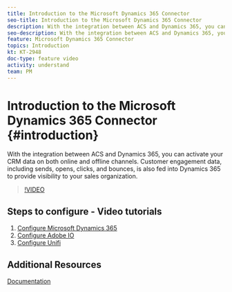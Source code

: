 ```yaml
---
title: Introduction to the Microsoft Dynamics 365 Connector
seo-title: Introduction to the Microsoft Dynamics 365 Connector
description: With the integration between ACS and Dynamics 365, you can activate your CRM data on both online and offline channels. Customer engagement data, including sends, opens, clicks, and bounces, is also fed into Dynamics 365 to provide visibility to your sales organization.
seo-description: With the integration between ACS and Dynamics 365, you can activate your CRM data on both online and offline channels. Customer engagement data, including sends, opens, clicks, and bounces, is also fed into Dynamics 365 to provide visibility to your sales organization.
feature: Microsoft Dynamics 365 Connector
topics: Introduction
kt: KT-2948
doc-type: feature video
activity: understand
team: PM
---
```


# Introduction to the Microsoft Dynamics 365 Connector {#introduction}

With the integration between ACS and Dynamics 365, you can activate your CRM data on both online and offline channels. Customer engagement data, including sends, opens, clicks, and bounces, is also fed into Dynamics 365 to provide visibility to your sales organization.

>[!VIDEO](https://video.tv.adobe.com/v/27975?quality=12)

## Steps to configure - Video tutorials

1. [Configure Microsoft Dynamics 365](/help/acs/integration/microsoft-dynamics-365-connector/configure-microsoft-dynamics-365.md)
2. [Configure Adobe IO](/help/acs/integration/microsoft-dynamics-365-connector/configure-adobe-io.md)
3. [Configure Unifi](/help/acs/integration/microsoft-dynamics-365-connector/configure-unifi.md)

## Additional Resources

[Documentation](https://helpx-internal.corp.adobe.com/content/help/en/campaign/kb/acs-ms-dynamics.html)
